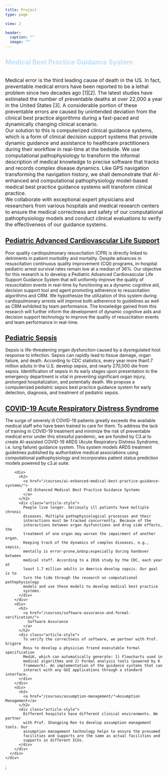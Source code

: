 ```yaml
---
title: Project
type: page

view: 2

header:
  caption: ""
  image: ""
---
```


<div class="universal-wrapper">
	<style type="text/css" scoped>
		h2 {color:#bbdefb;}
	</style>
  <div class="article-style">
    <div class="page-body">
      <div class="universal-wrapper">
        <div class="article-style">
          <h2>Medical Best Practice Guidance System</h2>
          <br />
          <span style="font-size:16px">
            Medical error is the third leading cause of death in the US. In
            fact, preventable medical errors have been reported to be a lethal
            problem since two decades ago [1][2]. The latest studies have
            estimated the number of preventable deaths at over 22,000 a year in
            the United States [3]. A considerable portion of these preventable
            errors are caused by unintended deviation from the clinical best
            practice algorithms during a fast-paced and dynamically changing
            clinical scenario.
          </span>
          <br />
          <span style="font-size:16px">
            Our solution to this is computerized clinical guidance systems,
            which is a form of clinical decision support systems that provide
            dynamic guidance and assistance to healthcare practitioners during
            their workflow in real-time at the bedside. We use computational
            pathophysiology to transform the informal description of medical
            knowledge to precise software that tracks and records complex
            disease dynamics. Like GPS navigation transforming the navigation
            history, we shall demonstrate that AI-enhanced and computational
            pathophysiology model-based medical best practice guidance systems
            will transform clinical practice.
          </span>
          <br />
          <span style="font-size:16px">
            We collaborate with exceptional expert physicians and researchers
            from various hospitals and medical research centers to ensure the
            medical correctness and safety of our computational pathophysiology
            models and conduct clinical evaluations to verify the effectiveness
            of our guidance systems.
          </span>
        </div>
        <div>
          <h2>
            <a href="/courses/pacls/">
              Pediatric Advanced Cardiovascular Life Support
            </a>
          </h2>
          <div class="article-style">
            Poor quality cardiopulmonary resuscitation (CPR) is directly linked
            to detriments in patient morbidity and mortality. Despite advances
            in resuscitation continuous quality improvement (CQI) programs,
            in-hospital pediatric arrest survival rates remain low at a median
            of 36%. Our objective for this research is to develop a Pediatric
            Advanced Cardiovascular Life Support Guidance System that will
            uniformly improve the quality of resuscitation events in real-time
            by functioning as a dynamic cognitive aid, decision support tool and
            agent promoting adherence to resuscitation algorithms and CRM. We
            hypothesize the utilization of this system during cardiopulmonary
            arrests will improve both adherence to guidelines as well as CRM
            exhibited by team performance. The knowledge gained from this
            research will further inform the development of dynamic cognitive
            aids and decision support technology to improve the quality of
            resuscitation events and team performance in real-time.
          </div>
        </div>
        <div>
          <h2>
            <a href="/courses/psepsis/">Pediatric Sepsis</a>
          </h2>
          <div class="article-style">
            Sepsis is life-threatening organ dysfunction caused by a
            dysregulated host response to infection. Sepsis can rapidly lead to
            tissue damage, organ failure, and death. According to CDC
            statistics, every year more than1.7 million adults in the U.S.
            develop sepsis, and nearly 270,000 die from sepsis. Identification
            of sepsis in its early stages upon presentation to the emergency
            department is vital in preventing significant organ injury,
            prolonged hospitalization, and potentially death. We propose a
            computerized pediatric sepsis best practice guidance system for
            early detection, diagnosis, and treatment of pediatric sepsis.
          </div>
        </div>
        <div>
          <h2>
            <a href="/courses/ards/">
              COVID-19 Acute Respiratory Distress Syndrome
            </a>
          </h2>
          <div class="article-style">
            The surge of severely ill COVID-19 patients greatly exceeds the
            available medical staff who have been trained to care for them. To
            address the lack of training in COVID-19 treatment and minimize the
            risk of preventable medical error under this stressful pandemic, we
            are funded by C3.ai to create AI-assisted COVID-19 ARDS (Acute
            Respiratory Distress Syndrome, i.e. lung failure) guidance system.
            This system models ARDS treatment guidelines published by
            authoritative medical associations using computational
            pathophysiology and incorporates patient status prediction models
            powered by c3.ai suite.
          </div>
        </div>
        
        <div>
          <h2>
            <a href="/courses/ai-enhanced-medical-best-practice-guidance-systems/">
              AI-Enhanced Medical Best Practice Guidance Systems
            </a>
          </h2>
          <div class="article-style">
            People live longer. Seriously ill patients have multiple chronic
            diseases. Multiple pathophysiological processes and their
            interactions must be tracked concurrently. Because of the
            interactions between organ dysfunctions and drug side effects, the
            treatment of one organ may worsen the impairment of another organ.
            Keeping track of the dynamics of complex diseases, e.g., sepsis,
            mentally is error-prone,&nbsp;especially during handover between
            medical staff. According to a 2016 study by the CDC, each year at
            least 1.7 million adults in America develop sepsis. Our goal is to
            turn the tide through the research on computational pathophysiology
            models and use these models to develop medical best practice
            systems.
          </div>
        </div>
        <div>
          <h2>
            <a href="/courses/software-assurance-and-formal-verification/">
              Software Assurance
            </a>
          </h2>
          <div class="article-style">
            To verify the correctness of software, we partner with Prof. Grigore
            Rosu to develop a physician friend executable formal specification
            MediK, which can automatically generate: 1) Flowcharts used in
            medical algorithms and 2) Formal analysis tools (powered by K
            framework). An implementation of the guidance systems that can
            interact with any GUI applications through a standard interface.
          </div>
        </div>
        <div>
          <h2>
            <a href="/courses/assumption-management/">Assumption Management</a>
          </h2>
          <div class="article-style">
            Different hospitals have different clinical environments. We partner
            with Prof. Shangping Ren to develop assumption management tools. Our
            assumption management technology helps to ensure the presumed
            facilities and supports are the same as actual facilities and
            supports in different ICUs.
          </div>
        </div>
      </div>
    </div>
  </div>
</div>;
